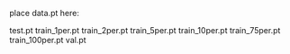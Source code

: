 place data.pt here:

test.pt
train_1per.pt
train_2per.pt
train_5per.pt
train_10per.pt
train_75per.pt
train_100per.pt
val.pt